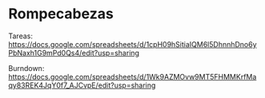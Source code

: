 # Rompecabezas

Tareas: https://docs.google.com/spreadsheets/d/1cpH09hSitiaIQM6l5DhnnhDno6yPbNaxh1G9mPd0Qs4/edit?usp=sharing

Burndown: https://docs.google.com/spreadsheets/d/1Wk9AZMOvw9MT5FHMMKrfMaqy83REK4JqY0f7_AJCvpE/edit?usp=sharing
